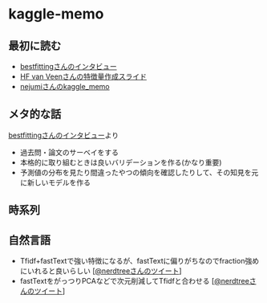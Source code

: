 # kaggle-memo

## 最初に読む

- [bestfittingさんのインタビュー](http://blog.kaggle.com/2018/05/07/profiling-top-kagglers-bestfitting-currently-1-in-the-world/)
- [HF van Veenさんの特徴量作成スライド](https://www.slideshare.net/HJvanVeen/feature-engineering-72376750)
- [nejumiさんのkaggle_memo](https://github.com/nejumi/kaggle_memo)

## メタ的な話

[bestfittingさんのインタビュー](http://blog.kaggle.com/2018/05/07/profiling-top-kagglers-bestfitting-currently-1-in-the-world/)より

- 過去問・論文のサーベイをする
- 本格的に取り組むときは良いバリデーションを作る(かなり重要)
- 予測値の分布を見たり間違ったやつの傾向を確認したりして、その知見を元に新しいモデルを作る

## 時系列

## 自然言語

- Tfidf+fastTextで強い特徴になるが、fastTextに偏りがちなのでfraction強めにいれると良いらしい [[@nerdtreeさんのツイート](https://twitter.com/nardtree/status/994579698553311233?s=12)]
- fastTextをがっつりPCAなどで次元削減してTfidfと合わせる [[@nerdtreeさんのツイート](https://twitter.com/nardtree/status/995963496322945025)]
